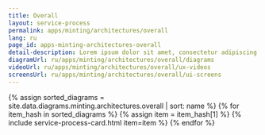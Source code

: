 ```yaml
---
title: Overall
layout: service-process
permalink: apps/minting/architectures/overall
lang: ru
page_id: apps-minting-architectures-overall
detail-description: Lorem ipsum dolor sit amet, consectetur adipiscing elit. Nulla porttitor ipsum vitae tincidunt ullamcorper. Nunc eu sapien vitae neque efficitur viverra. Quisque quam libero, fermentum a arcu ac, tempus auctor mauris. Sed dui ex, eleifend eu pharetra eget, lacinia in tellus. Nam ac nibh quis tortor eleifend porttitor gravida quis augue. Pellentesque auctor ullamcorper arcu, quis malesuada nisi feugiat nec. Donec vitae ullamcorper magna. Donec mi tellus, ultricies id justo eu, vulputate volutpat eros. Nam vitae ex in lectus congue mollis. Cras libero metus, pharetra eu sodales id, porta ac quam. Vestibulum sed sagittis metus, vulputate dignissim lacus. Integer rhoncus vitae dui non interdum. Fusce elementum dolor eget molestie feugiat. Sed et leo eu tellus rutrum venenatis in at ante. Curabitur sed orci eu sem hendrerit molestie vitae vel nisi. Duis pellentesque id dui ut posuere.
diagramUrl: ru/apps/minting/architectures/overall/diagrams
videoUrl: ru/apps/minting/architectures/overall/ux-videos
screensUrl: ru/apps/minting/architectures/overall/ui-screens
---
```

{% assign sorted_diagrams = site.data.diagrams.minting.architectures.overall | sort: name %}
{% for item_hash in sorted_diagrams %} {% assign item = item_hash[1] %}
  {% include service-process-card.html item=item %}
{% endfor %}